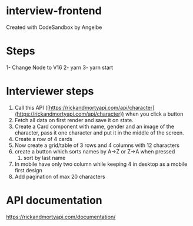 # interview-frontend
Created with CodeSandbox by Angelbe

# Steps
1- Change Node to V16
2- yarn
3- yarn start

# Interviewer steps
1. Call this API ([https://rickandmortyapi.com/api/character](https://rickandmortyapi.com/api/character)) when you click a button
2. Fetch all data on first render and save it on state.
3. Create a Card component with name, gender and an image of the character, pass it one character and put it in the middle of the screen.
4. Create a row of 4 cards
5. Now create a grid/table of 3 rows and 4 columns with 12 characters
6. create a button which sorts names by A→Z or Z→A when pressed
    1. sort by last name
7. In mobile have only two column while keeping 4 in desktop as a mobile first design
8. Add pagination of max 20 characters

# API documentation
https://rickandmortyapi.com/documentation/
